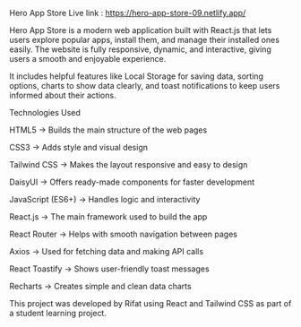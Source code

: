 Hero App Store Live link : https://hero-app-store-09.netlify.app/

Hero App Store is a modern web application built with React.js that lets users explore popular apps, install them, and manage their installed ones easily. The website is fully responsive, dynamic, and interactive, giving users a smooth and enjoyable experience.

It includes helpful features like Local Storage for saving data, sorting options, charts to show data clearly, and toast notifications to keep users informed about their actions.

Technologies Used

HTML5 → Builds the main structure of the web pages

CSS3 → Adds style and visual design

Tailwind CSS → Makes the layout responsive and easy to design

DaisyUI → Offers ready-made components for faster development

JavaScript (ES6+) → Handles logic and interactivity

React.js → The main framework used to build the app

React Router → Helps with smooth navigation between pages

Axios → Used for fetching data and making API calls

React Toastify → Shows user-friendly toast messages

Recharts → Creates simple and clean data charts

This project was developed by Rifat using React and Tailwind CSS as part of a student learning project.